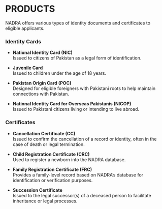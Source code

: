 # PRODUCTS 

NADRA offers various types of identity documents and certificates to eligible applicants.

### Identity Cards

- **National Identity Card (NIC)**  
  Issued to citizens of Pakistan as a legal form of identification.

- **Juvenile Card**  
  Issued to children under the age of 18 years.

- **Pakistan Origin Card (POC)**  
  Designed for eligible foreigners with Pakistani roots to help maintain connections with Pakistan.

- **National Identity Card for Overseas Pakistanis (NICOP)**  
  Issued to Pakistani citizens living or intending to live abroad.

### Certificates

- **Cancellation Certificate (CC)**  
  Issued to confirm the cancellation of a record or identity, often in the case of death or legal termination.

- **Child Registration Certificate (CRC)**  
  Used to register a newborn into the NADRA database.

- **Family Registration Certificate (FRC)**  
  Provides a family-level record based on NADRA’s database for identification or verification purposes.

- **Succession Certificate**  
  Issued to the legal successor(s) of a deceased person to facilitate inheritance or legal processes.